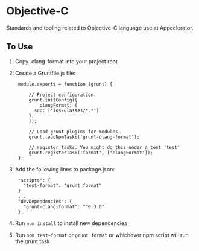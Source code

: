 # Objective-C

Standards and tooling related to Objective-C language use at Appcelerator.

## To Use

1. Copy .clang-format into your project root
2. Create a Gruntfile.js file:
  
    	module.exports = function (grunt) {
    	
        	// Project configuration.
        	grunt.initConfig({
        		clangFormat: {
              src: ['ios/Classes/*.*']
            },
        	});
        
        	// Load grunt plugins for modules
        	grunt.loadNpmTasks('grunt-clang-format');

        	// register tasks. You might do this under a test 'test'
        	grunt.registerTask('format', ['clangFormat']);
        };
3. Add the following lines to package.json:

        "scripts": {
          "test-format": "grunt format"
        },
      	...
        "devDependencies": {
          "grunt-clang-format": "^0.3.0"
        },
4. Run `npm install` to install new dependencies
5. Run `npm test-format` or `grunt format` or whichever npm script will run the grunt task
